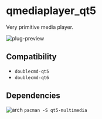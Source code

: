 qmediaplayer_qt5
========
Very primitive media player.

![plug-preview](https://i.imgur.com/LenjIOe.png)

## Compatibility
- `doublecmd-qt5`
- `doublecmd-qt6`

## Dependencies
![arch](https://wiki.archlinux.org/favicon.ico) `pacman -S qt5-multimedia`
